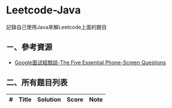 # Leetcode-Java
記錄自己使用Java來解Leetcode上面的題目

## **ㄧ、參考資源**

 - [Google面试經驗談-The Five Essential Phone-Screen Questions](https://sites.google.com/site/steveyegge2/five-essential-phone-screen-questions)


## **二、所有题目列表**
|#|    Title   |Solution|Score|Note|
|---|-------------| ----- |----|---------|
